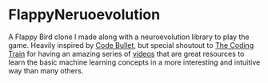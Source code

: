 # FlappyNeruoevolution

A Flappy Bird clone I made along with a neuroevolution library to play the game. Heavily inspired by [Code Bullet](https://github.com/Code-Bullet), but special shoutout to [The Coding Train](https://github.com/CodingTrain) for having an amazing series of [videos](https://www.youtube.com/playlist?list=PLRqwX-V7Uu6Y7MdSCaIfsxc561QI0U0Tb) that are great resources to learn the basic machine learning concepts in a more interesting and intuitive way than many others. 
